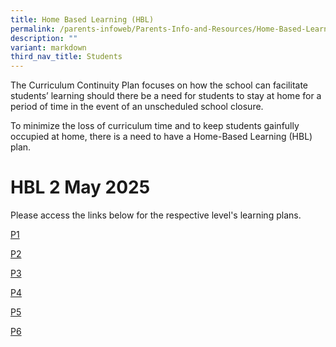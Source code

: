 ```yaml
---
title: Home Based Learning (HBL)
permalink: /parents-infoweb/Parents-Info-and-Resources/Home-Based-Learning-HBL/
description: ""
variant: markdown
third_nav_title: Students
---
```

The Curriculum Continuity Plan focuses on how the school can facilitate students’ learning should there be a need for students to stay at home for a period of time in the event of an unscheduled school closure. 

To minimize the loss of curriculum time and to keep students gainfully occupied at home, there is a need to have a Home-Based Learning (HBL) plan.

# HBL 2 May 2025

Please access the links below for the respective level's learning plans. 

[P1](https://docs.google.com/document/d/1qVsZV4WW0cu3YWizDl4TGx-trOGvHTlZz5UnDl37UrI/edit?usp=sharing)

[P2](https://docs.google.com/document/d/1-A7tX96FBcvgBTlPYW0gA51XnZpwW-tzCjJDrwZH-Tg/edit?usp=sharing)

[P3](https://docs.google.com/document/d/1blJiVrGuGRKdwHoAESsHc_1DVIuob8gxYBoBFjv4a6A/edit?usp=sharing)

[P4](https://docs.google.com/document/d/1ZRW33VQtKEGNhODRQ3hkbr0WYVrNBQFqA8tUiWbrAiA/edit?usp=sharing)

[P5](https://docs.google.com/document/d/1W9V0MU2hCFbiivC1D-C7vIxYoyn-boeL_VLcXyrA8Jk/edit?usp=sharing)

[P6](https://docs.google.com/document/d/1pYn457oNNz9eiHr2ZzhUd7v2hiVwkYACsQEWD49pt3s/edit?usp=sharing)